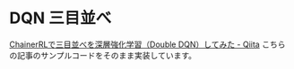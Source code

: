 # DQN 三目並べ

[ChainerRLで三目並べを深層強化学習（Double DQN）してみた - Qiita](https://qiita.com/uezo/items/87b25c93199d72a56a9a)
こちらの記事のサンプルコードをそのまま実装しています。